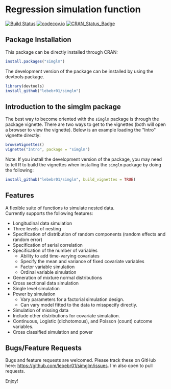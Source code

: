 # Regression simulation function

[![Build Status](https://travis-ci.org/lebebr01/simglm.svg?branch=master)](https://travis-ci.org/lebebr01/simglm)
[![codecov.io](https://codecov.io/github/lebebr01/simglm/coverage.svg?branch=master)](https://codecov.io/github/lebebr01/simglm?branch=master)
[![CRAN_Status_Badge](http://www.r-pkg.org/badges/version/simglm)](https://cran.r-project.org/package=simglm)


## Package Installation
This package can be directly installed through CRAN:


```r
install.packages("simglm")
```

The development version of the package can be installed by using the devtools package.


```r
library(devtools)
install_github("lebebr01/simglm")
```

## Introduction to the simglm package
The best way to become oriented with the `simglm` package is through the package vignette. There are two ways to get to the vignettes (both will open a browser to view the vignette). Below is an example loading the "Intro" vignette directly:


```r
browseVignettes()
vignette("Intro", package = "simglm")
```

Note: If you install the development version of the package, you may need to tell R to build the vignettes when installing the `simglm` package by doing the following:

```r
install_github("lebebr01/simglm", build_vignettes = TRUE)
```

## Features

A flexible suite of functions to simulate nested data.  
Currently supports the following features:

* Longitudinal data simulation
* Three levels of nesting
* Specification of distribution of random components (random effects and random error)
* Specification of serial correlation
* Specification of the number of variables
    + Ability to add time-varying covariates
    + Specify the mean and variance of fixed covariate variables
    + Factor variable simulation 
    + Ordinal variable simulation
* Generation of mixture normal distributions
* Cross sectional data simulation
* Single level simulation
* Power by simulation
    + Vary parameters for a factorial simulation design.
    + Can vary model fitted to the data to misspecify directly.
* Simulation of missing data
* Include other distributions for covariate simulation.
* Continuous, Logistic (dichotomous), and Poisson (count) outcome variables.
* Cross classified simulation and power

## Bugs/Feature Requests

Bugs and feature requests are welcomed. Please track these on GitHub here: <https://github.com/lebebr01/simglm/issues>. I'm also open to pull requests.

Enjoy!
